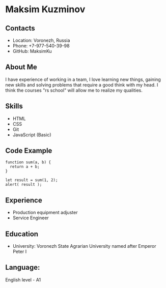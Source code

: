 # Maksim Kuzminov
## Contacts
* Location: Voronezh, Russia
* Phone: +7-977-540-39-98
* GitHub: MaksimKu
## About Me
I have experience of working in a team, I love learning new things, gaining new skills and solving problems that require a good think with my head. I think the courses "rs school" will allow me to realize my qualities.
## Skills
* HTML
* CSS
* Git
* JavaScript (Basic)

## Code Example
```
function sum(a, b) {
  return a + b;
}

let result = sum(1, 2);
alert( result );
```
## Experience
* Production equipment adjuster 
* Service Engineer
## Education
* University: Voronezh State Agrarian University named after Emperor Peter I
## Language:
English level - A1
